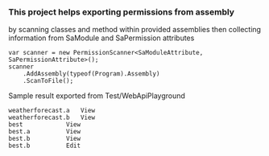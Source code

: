 ### This project helps exporting permissions from assembly
by scanning classes and method within provided assemblies
then collecting information from SaModule and SaPermission attributes

```
var scanner = new PermissionScanner<SaModuleAttribute, SaPermissionAttribute>();
scanner
	.AddAssembly(typeof(Program).Assembly)
	.ScanToFile();
```

Sample result exported from Test/WebApiPlayground
```
weatherforecast.a	View
weatherforecast.b	View
best			View
best.a			View
best.b			View
best.b			Edit
```
